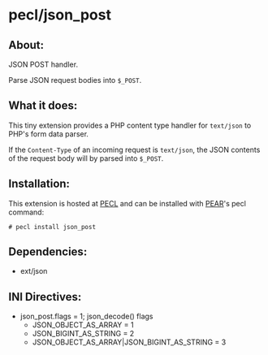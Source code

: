 # pecl/json_post

## About:

JSON POST handler.

Parse JSON request bodies into `$_POST`.

## What it does:

This tiny extension provides a PHP content type handler for `text/json` to PHP's form data parser. 

If the `Content-Type` of an incoming request is `text/json`, the JSON contents of the request body will by parsed into `$_POST`.

## Installation:

This extension is hosted at [PECL](http://pecl.php.net) and can be installed with [PEAR](http://pear.php.net)'s pecl command:

    # pecl install json_post

## Dependencies:

* ext/json

## INI Directives:

* json_post.flags = 1; json_decode() flags
  * JSON_OBJECT_AS_ARRAY = 1
  * JSON_BIGINT_AS_STRING = 2
  * JSON_OBJECT_AS_ARRAY|JSON_BIGINT_AS_STRING = 3

